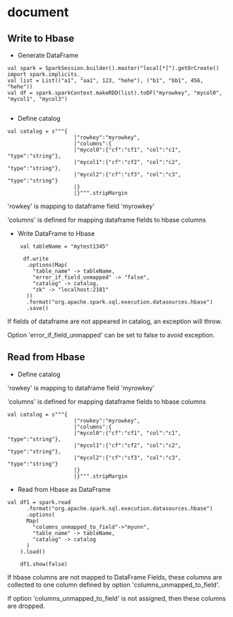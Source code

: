 # document

## Write to Hbase

- Generate DataFrame
```
val spark = SparkSession.builder().master("local[*]").getOrCreate()
import spark.implicits._
val list = List(("a1", "aa1", 123, "hehe"), ("b1", "bb1", 456, "hehe"))
val df = spark.sparkContext.makeRDD(list).toDF("myrowkey", "mycol0", "mycol1", "mycol3")
  
```
- Define catalog

```
val catalog = s"""{
                     |"rowkey":"myrowkey",
                     |"columns":{
                     |"mycol0":{"cf":"cf1", "col":"c1", "type":"string"},
                     |"mycol1":{"cf":"cf2", "col":"c2", "type":"string"},
                     |"mycol2":{"cf":"cf3", "col":"c3", "type":"string"}
                     |}
                     |}""".stripMargin
```
'rowkey' is mapping to dataframe field 'myrowkey'

'columns' is defined for mapping dataframe fields to hbase columns 


- Write DataFrame to Hbase

```
    val tableName = "mytest1345"

     df.write
      .options(Map(
        "table_name" -> tableName,
        "error_if_field_unmapped" -> "false",
        "catalog" -> catalog,
        "zk" -> "localhost:2181"
      ))
      .format("org.apache.spark.sql.execution.datasources.hbase")
      .save()
```
If fields of dataframe are not appeared in catalog, an exception will throw. 

Option 'error_if_field_unmapped' can be set to false to avoid exception. 

## Read from Hbase

- Define catalog

'rowkey' is mapping to dataframe field 'myrowkey'

'columns' is defined for mapping dataframe fields to hbase columns 


```
val catalog = s"""{
                     |"rowkey":"myrowkey",
                     |"columns":{
                     |"mycol0":{"cf":"cf1", "col":"c1", "type":"string"},
                     |"mycol1":{"cf":"cf2", "col":"c2", "type":"string"},
                     |"mycol2":{"cf":"cf3", "col":"c3", "type":"string"}
                     |}
                     |}""".stripMargin
```

- Read from Hbase as DataFrame

```
val df1 = spark.read
      .format("org.apache.spark.sql.execution.datasources.hbase")
      .options(
      Map(
        "columns_unmapped_to_field"->"myunn",
        "table_name" -> tableName,
        "catalog" -> catalog
      )
    ).load()

    df1.show(false)
```

If hbase columns are not mapped to DataFrame Fields, these columns are collected to one column defined by option 'columns_unmapped_to_field'.

If option 'columns_unmapped_to_field' is not assigned, then these columns are dropped.